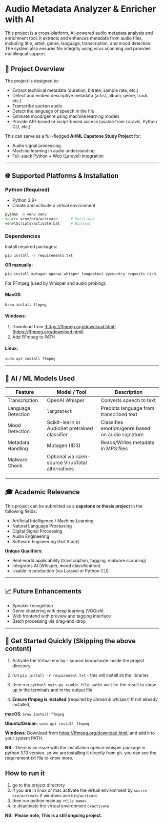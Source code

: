 # Audio Metadata Analyzer & Enricher with AI

This project is a cross-platform, AI-powered audio metadata analysis and enrichment tool. It extracts and enhances metadata from audio files, including title, artist, genre, language, transcription, and mood detection. The system also ensures file integrity using virus scanning and provides multilingual support.

## 📄 Project Overview

The project is designed to:

* Extract technical metadata (duration, bitrate, sample rate, etc.)
* Detect and embed descriptive metadata (artist, album, genre, track, etc.)
* Transcribe spoken audio
* Detect the language of speech in the file
* Estimate mood/genre using machine learning models
* Provide API-based or script-based access (usable from Laravel, Python CLI, etc.)

This can serve as a full-fledged **AI/ML Capstone Study Project** for:

* Audio signal processing
* Machine learning in audio understanding
* Full-stack Python + Web (Laravel) integration

---

## 🌐 Supported Platforms & Installation

### Python (Required)

* Python 3.8+
* Create and activate a virtual environment

```bash
python -m venv venv
source venv/bin/activate      # Mac/Linux
venv\Scripts\activate.bat     # Windows
```

### Dependencies

Install required packages:

```bash
pip install -r requirements.txt
```

**OR manually:**

```bash
pip install mutagen openai-whisper langdetect pycountry requests rich
```

For FFmpeg (used by Whisper and audio probing):

#### MacOS:

```bash
brew install ffmpeg
```

#### Windows:

1. Download from [https://ffmpeg.org/download.html](https://ffmpeg.org/download.html)
2. Add FFmpeg to PATH

#### Linux:

```bash
sudo apt install ffmpeg
```

---

## 🧠 AI / ML Models Used

| Feature            | Model / Tool                                     | Description                                       |
| ------------------ | ------------------------------------------------ | ------------------------------------------------- |
| Transcription      | OpenAI Whisper                                   | Converts speech to text                           |
| Language Detection | `langdetect`                                     | Predicts language from transcribed text           |
| Mood Detection     | Scikit-learn or AudioSet pretrained classifier   | Classifies emotion/genre based on audio signature |
| Metadata Handling  | Mutagen (ID3)                                    | Reads/Writes metadata in MP3 files                |
| Malware Check      | Optional via open-source VirusTotal alternatives |                                                   |

---

## 🎓 Academic Relevance

This project can be submitted as a **capstone or thesis project** in the following fields:

* Artificial Intelligence / Machine Learning
* Natural Language Processing
* Digital Signal Processing
* Audio Engineering
* Software Engineering (Full Stack)

**Unique Qualifiers:**

* Real-world applicability (transcription, tagging, malware scanning)
* Integrates AI (Whisper, mood classification)
* Usable in production (via Laravel or Python CLI)

---

## 📈 Future Enhancements

* Speaker recognition
* Genre clustering with deep learning (VGGish)
* Web frontend with preview and tagging interface
* Batch processing via drag-and-drop

---

## 🚜 Get Started Quickly (Skipping the above content)

1. Activate the Virtual env by - source bin/activate inside the project directory
2. run `pip install -r requirement.txt` - this will install all the libraries
3. then run `python3 main.py <audio file path>`
wait for the result to show up in the terminals and in the output file

4. **Ensure ffmpeg is installed** (required by *librosa & whisper*)
If not already installed, 

**macOS**: `brew install ffmpeg`

**Ubuntu/Debian**: `sudo apt install ffmpeg`

**Windows**: Download from <ins>https://ffmpeg.org/download.html</ins>, and add it to your system PATH.

**NB :** There is an issue with the installation openai-whisper package in python 3.13 version. so we are installing it directly from git. 
you can see the requirement txt file to know more.

**How to run it**
------------------
1. go to the project directory
2. if you are in linux or mac activate the virtual environment by `source bin/activate` 
    if windows use `bin/activate`
3. then run python main.py `<file name>`
4. to deactivate the virtual environment  `deactivate`   


**NB : Please note, This is a still ongoing project.**